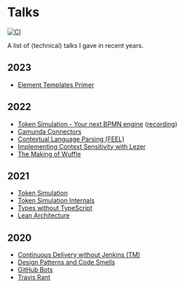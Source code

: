 # Talks

[![CI](https://github.com/nikku/talks/actions/workflows/CI.yml/badge.svg)](https://github.com/nikku/talks/actions/workflows/CI.yml)

A list of (technical) talks I gave in recent years.

## 2023

* [Element Templates Primer](https://nikku.github.io/talks/2023-element-templates-primer/)

## 2022

* [Token Simulation - Your next BPMN engine](./2022-token-simulation-next-bpmn-engine) ([recording](https://page.camunda.com/ccs2022-bpmn-js-token-simulation))
* [Camunda Connectors](https://nikku.github.io/talks/2022-camunda-connectors/)
* [Contextual Language Parsing (FEEL)](https://nikku.github.io/talks/2022-context-sensitive-language-parsing-feel/)
* [Implementing Context Sensitivity with Lezer](https://nikku.github.io/talks/2022-implementing-context-sensitivity-with-lezer/)
* [The Making of Wuffle](https://nikku.github.io/talks/2022-making-of-wuffle/)

## 2021

* [Token Simulation](./2021-token-simulation#readme)
* [Token Simulation Internals](./2021-token-simulation-internals#readme)
* [Types without TypeScript](./2021-types-without-typescript#readme)
* [Lean Architecture](./2021-lean-architecture#readme)


## 2020

* [Continuous Delivery without Jenkins (TM)](./2020-continuous-delivery-without-jenkins-tm#readme)
* [Design Patterns and Code Smells](./2020-design-pattern-code-smells#readme)
* [GitHub Bots](./2020-github-bots#readme)
* [Travis Rant](./2020-travis-rant#readme)
